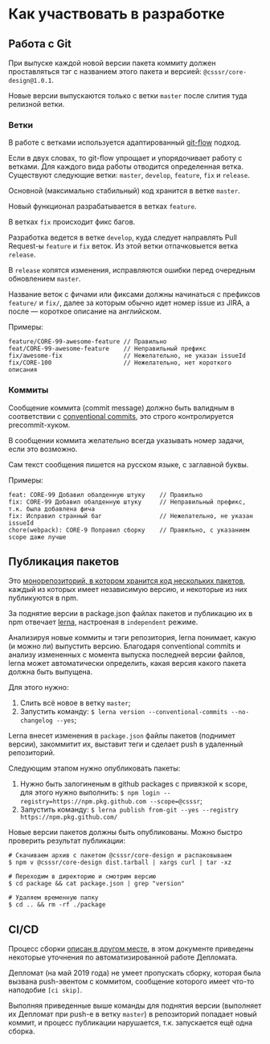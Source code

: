 # Как участвовать в разработке

## Работа с Git

При выпуске каждой новой версии пакета коммиту должен проставляться тэг с названием этого пакета и версией:
`@csssr/core-design@1.0.1`.

Новые версии выпускаются только с ветки `master` после слития туда релизной ветки.

### Ветки

В работе с ветками используется адаптированный [git-flow](https://habr.com/ru/post/106912/) подход.

Если в двух словах, то git-flow упрощает и упорядочивает работу с ветками. Для каждого вида работы отводится определенная ветка. Существуют следующие ветки: `master`, `develop`, `feature`, `fix` и `release`.

Основной (максимально стабильный) код хранится в ветке `master`.

Новый функционал разрабатывается в ветках `feature`.

В ветках `fix` происходит фикс багов.

Разработка ведется в ветке `develop`, куда следует направлять Pull Request-ы `feature` и `fix` веток. Из этой ветки отпачковыется ветка `release`.

В `release` копятся изменения, исправляются ошибки перед очередным обновлением `master`.

Название веток с фичами или фиксами должны начинаться с префиксов `feature/` и `fix/`,
далее за которым обычно идет номер issue из JIRA, а после — короткое описание на английском.

Примеры:

```
feature/CORE-99-awesome-feature // Правильно
feat/CORE-99-awesome-feature    // Неправильный префикс
fix/awesome-fix                 // Нежелательно, не указан issueId
fix/CORE-100                    // Нежелательно, нет короткого описания
```

### Коммиты

Сообщение коммита (commit message) должно быть валидным в соответствии с
[conventional commits](https://github.com/conventional-changelog/commitlint/tree/master/%40commitlint/config-conventional),
это строго контролируется precommit-хуком.

В сообщении коммита желательно всегда указывать номер задачи, если это возможно.

Сам текст сообщения пишется на русском языке, с заглавной буквы.

Примеры:

```
feat: CORE-99 Добавил обалденную штуку    // Правильно
fix: СORE-99 Добавил обалденную штуку     // Неправильный префикс, т.к. была добавлена фича
fix: Исправил странный баг                // Нежелательно, не указан issueId
chore(webpack): CORE-9 Поправил сборку    // Правильно, с указанием scope даже лучше
```

## Публикация пакетов

Это [монорепозиторий, в котором хранится код нескольких пакетов](./MONOREPO.md), каждый из которых имеет независимую версию,
и некоторые из них публикуются в npm.

За поднятие версии в package.json файлах пакетов и публикацию их в npm отвечает [lerna](https://github.com/lerna/),
настроеная в `independent` режиме.

Анализируя новые коммиты и тэги репозитория, lerna понимает, какую (и можно ли) выпустить версию.
Благодаря conventional commits и анализу измененных с момента выпуска последней версии файлов,
lerna может автоматически определить, какая версия какого пакета должна быть выпущена.

Для этого нужно:

1. Слить всё новое в ветку `master`;
2. Запустить команду: `$ lerna version --conventional-commits --no-changelog --yes`;

Lerna внесет изменения в `package.json` файлы пакетов (поднимет версии), закоммитит их,
выставит теги и сделает push в удаленный репозиторий.

Следующим этапом нужно опубликовать пакеты:

1. Нужно быть залогиненым в github packages с привязкой к scope, для этого нужно выполнить: `$ npm login --registry=https://npm.pkg.github.com --scope=@csssr`;
2. Запустить команду: `$ lerna publish from-git --yes --registry https://npm.pkg.github.com/`

Новые версии пакетов должны быть опубликованы. Можно быстро проверить результат публикации:

```
# Скачиваем архив с пакетом @csssr/core-design и распаковываем
$ npm v @csssr/core-design dist.tarball | xargs curl | tar -xz

# Переходим в директорию и смотрим версию
$ cd package && cat package.json | grep "version"

# Удаляем временную папку
$ cd .. && rm -rf ./package
```

## CI/CD

Процесс сборки [описан в другом месте](./MONOREPO.md), в этом документе приведены некоторые уточнения
по автоматизированной работе Депломата.

Депломат (на май 2019 года) не умеет пропускать сборку, которая была вызвана push-эвентом с коммитом, сообщение которого имеет
что-то наподобие `[ci skip]`.

Выполняя приведенные выше команды для поднятия версии (выполняет их Депломат при push-e в ветку `master`)
в репозиторий попадает новый коммит, и процесс публикации нарушается, т.к. запускается ещё одна сборка.
